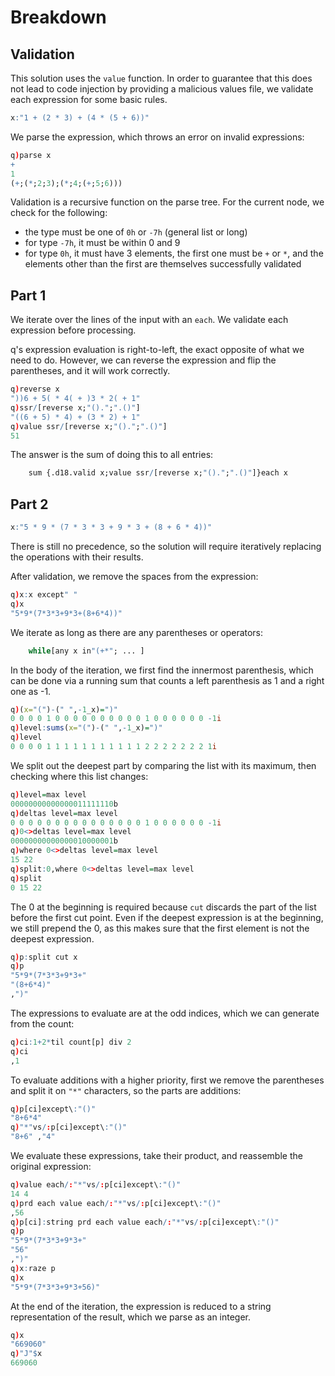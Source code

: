 # Breakdown

## Validation

This solution uses the `value` function. In order to guarantee that this does not lead to code
injection by providing a malicious values file, we validate each expression for some basic rules.
```q
x:"1 + (2 * 3) + (4 * (5 + 6))"
```
We parse the expression, which throws an error on invalid expressions:
```q
q)parse x
+
1
(+;(*;2;3);(*;4;(+;5;6)))
```
Validation is a recursive function on the parse tree. For the current node, we check for the
following:
* the type must be one of `0h` or `-7h` (general list or long)
* for type `-7h`, it must be within 0 and 9
* for type `0h`, it must have 3 elements, the first one must be `+` or `*`, and the elements other
than the first are themselves successfully validated

## Part 1

We iterate over the lines of the input with an `each`. We validate each expression before
processing.

q's expression evaluation is right-to-left, the exact opposite of what we need to do. However, we
can reverse the expression and flip the parentheses, and it will work correctly.
```q
q)reverse x
"))6 + 5( * 4( + )3 * 2( + 1"
q)ssr/[reverse x;"().";".()"]
"((6 + 5) * 4) + (3 * 2) + 1"
q)value ssr/[reverse x;"().";".()"]
51
```
The answer is the sum of doing this to all entries:
```q
    sum {.d18.valid x;value ssr/[reverse x;"().";".()"]}each x
```

## Part 2

```q
x:"5 * 9 * (7 * 3 * 3 + 9 * 3 + (8 + 6 * 4))"
```

There is still no precedence, so the solution will require iteratively replacing the operations with
their results.

After validation, we remove the spaces from the expression:
```q
q)x:x except" "
q)x
"5*9*(7*3*3+9*3+(8+6*4))"
```
We iterate as long as there are any parentheses or operators:
```q
    while[any x in"(+*"; ... ]
```
In the body of the iteration, we first find the innermost parenthesis, which can be done via a
running sum that counts a left parenthesis as 1 and a right one as -1.
```q
q)(x="(")-(" ",-1_x)=")"
0 0 0 0 1 0 0 0 0 0 0 0 0 0 0 1 0 0 0 0 0 0 -1i
q)level:sums(x="(")-(" ",-1_x)=")"
q)level
0 0 0 0 1 1 1 1 1 1 1 1 1 1 1 2 2 2 2 2 2 2 1i
```
We split out the deepest part by comparing the list with its maximum, then checking where this list
changes:
```q
q)level=max level
00000000000000011111110b
q)deltas level=max level
0 0 0 0 0 0 0 0 0 0 0 0 0 0 0 1 0 0 0 0 0 0 -1i
q)0<>deltas level=max level
00000000000000010000001b
q)where 0<>deltas level=max level
15 22
q)split:0,where 0<>deltas level=max level
q)split
0 15 22
```
The 0 at the beginning is required because `cut` discards the part of the list before the first cut
point. Even if the deepest expression is at the beginning, we still prepend the 0, as this makes
sure that the first element is not the deepest expression.
```q
q)p:split cut x
q)p
"5*9*(7*3*3+9*3+"
"(8+6*4)"
,")"
```
The expressions to evaluate are at the odd indices, which we can generate from the count:
```q
q)ci:1+2*til count[p] div 2
q)ci
,1
```
To evaluate additions with a higher priority, first we remove the parentheses and split it on `"*"`
characters, so the parts are additions:
```q
q)p[ci]except\:"()"
"8+6*4"
q)"*"vs/:p[ci]except\:"()"
"8+6" ,"4"
```
We evaluate these expressions, take their product, and reassemble the original expression:
```q
q)value each/:"*"vs/:p[ci]except\:"()"
14 4
q)prd each value each/:"*"vs/:p[ci]except\:"()"
,56
q)p[ci]:string prd each value each/:"*"vs/:p[ci]except\:"()"
q)p
"5*9*(7*3*3+9*3+"
"56"
,")"
q)x:raze p
q)x
"5*9*(7*3*3+9*3+56)"
```
At the end of the iteration, the expression is reduced to a string representation of the result,
which we parse as an integer.
```q
q)x
"669060"
q)"J"$x
669060
```
